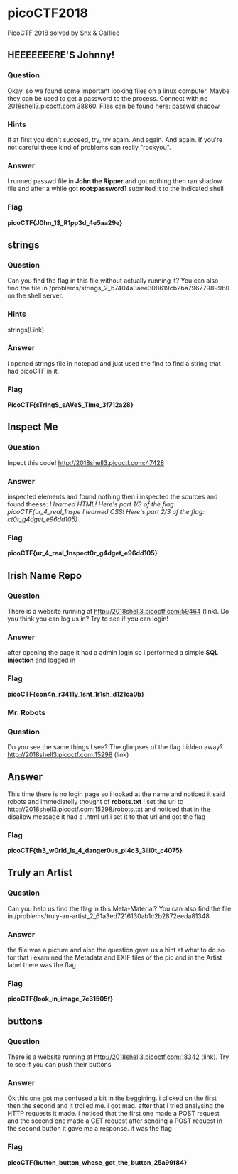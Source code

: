 # picoCTF2018
PicoCTF 2018 solved by Shx &amp; Gal1leo


## HEEEEEEERE'S Johnny!

### Question
Okay, so we found some important looking files on a linux computer. Maybe they can be used to get a password to the process. Connect with nc 2018shell3.picoctf.com 38860. Files can be found here: passwd shadow.
### Hints
If at first you don't succeed, try, try again. And again. And again.
If you're not careful these kind of problems can really "rockyou".
### Answer
I runned passwd file in **John the Ripper** and got nothing then ran shadow file and after a while got **root:password1**
submited it to the indicated shell

### Flag
**picoCTF{J0hn_1$_R1pp3d_4e5aa29e}**


## strings

### Question
Can you find the flag in this file without actually running it? You can also find the file in /problems/strings_2_b7404a3aee308619cb2ba79677989960 on the shell server.

### Hints
strings(Link)

### Answer
i opened strings file in notepad and just used the find to find a string that had picoCTF in it.

### Flag
**PicoCTF{sTrIngS_sAVeS_Time_3f712a28}**

## Inspect Me

### Question
Inpect this code! http://2018shell3.picoctf.com:47428

### Answer
inspected elements and found nothing then i inspected the sources and found theese:
*I learned HTML! Here's part 1/3 of the flag: picoCTF{ur_4_real_1nspe*
*I learned CSS! Here's part 2/3 of the flag: ct0r_g4dget_e96dd105}*

### Flag
**picoCTF{ur_4_real_1nspect0r_g4dget_e96dd105}**

## Irish Name Repo

### Question
There is a website running at http://2018shell3.picoctf.com:59464 (link). Do you think you can log us in? Try to see if you can login!

### Answer
after opening the page it had a admin login so i performed a simple **SQL injection** and logged in

### Flag
**picoCTF{con4n_r3411y_1snt_1r1sh_d121ca0b}**

### Mr. Robots

### Question
Do you see the same things I see? The glimpses of the flag hidden away? http://2018shell3.picoctf.com:15298 (link) 

## Answer
This time there is no login page so i looked at the name and noticed it said robots and immediatelly thought of **robots.txt**
i set the url to http://2018shell3.picoctf.com:15298/robots.txt
and noticed that in the disallow message it had a .html url
i set it to that url and got the flag

### Flag
**picoCTF{th3_w0rld_1s_4_danger0us_pl4c3_3lli0t_c4075}**

## Truly an Artist

### Question
Can you help us find the flag in this Meta-Material? You can also find the file in /problems/truly-an-artist_2_61a3ed7216130ab1c2b2872eeda81348. 

### Answer
the file was a picture and also the question gave us a hint at what to do so for that i examined the Metadata and EXIF files of the pic
and in the Artist label there was the flag

### Flag
**picoCTF{look_in_image_7e31505f}**

## buttons

### Question
There is a website running at http://2018shell3.picoctf.com:18342 (link). Try to see if you can push their buttons. 

### Answer
Ok this one got me confused a bit in the beggining. i clicked on the first then the second and it trolled me. i got mad. after that i tried analysing the HTTP requests it made. i noticed that the first one made a POST request and the second one made a GET request
after sending a POST request in the second button it gave me a response. it was the flag

### Flag
**picoCTF{button_button_whose_got_the_button_25a99f84}**
